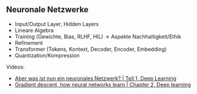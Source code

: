 ## Neuronale Netzwerke

- Input/Output Layer, Hidden Layers
- Lineare Algebra
- Training (Gewichte, Bias, RLHF, HIL) -> Aspekte Nachhaltigkeit/Ethik
- Refinement
- Transformer (Tokens, Kontext, Decoder, Encoder, Embedding)
- Quantization/Kompression

Videos:

- [Aber was *ist* nun ein neuronales Netzwerk? | Teil 1, Deep Learning](https://www.youtube.com/watch?v=aircAruvnKk)
- [Gradient descent, how neural networks learn | Chapter 2, Deep learning](https://www.youtube.com/watch?v=IHZwWFHWa-w)

